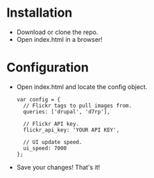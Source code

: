 # Installation

* Download or clone the repo.
* Open index.html in a browser!

# Configuration

* Open index.html and locate the config object.

      var config = {
        // Flickr tags to pull images from.
        queries: ['drupal', 'd7rp'],
  
        // Flickr API key.
        flickr_api_key: 'YOUR API KEY',
  
        // UI update speed.
        ui_speed: 7000
      };

* Save your changes!  That's it!
